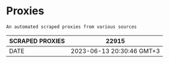 # Proxies
    An automated scraped proxies from various sources

| SCRAPED PROXIES | 22915            |
|-----------------|---------------------------|
| DATE            | 2023-06-13 20:30:46 GMT+3          |